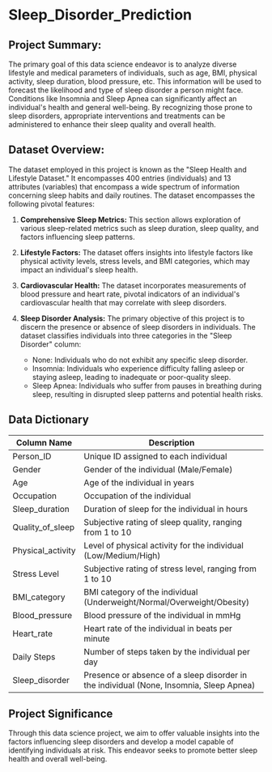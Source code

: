 # Sleep_Disorder_Prediction

## Project Summary:
The primary goal of this data science endeavor is to analyze diverse lifestyle and medical parameters of individuals, such as age, BMI, physical activity, sleep duration, blood pressure, etc. This information will be used to forecast the likelihood and type of sleep disorder a person might face. Conditions like Insomnia and Sleep Apnea can significantly affect an individual's health and general well-being. By recognizing those prone to sleep disorders, appropriate interventions and treatments can be administered to enhance their sleep quality and overall health.

## Dataset Overview:
The dataset employed in this project is known as the "Sleep Health and Lifestyle Dataset." It encompasses 400 entries (individuals) and 13 attributes (variables) that encompass a wide spectrum of information concerning sleep habits and daily routines. The dataset encompasses the following pivotal features:

1. **Comprehensive Sleep Metrics:** This section allows exploration of various sleep-related metrics such as sleep duration, sleep quality, and factors influencing sleep patterns.

2. **Lifestyle Factors:** The dataset offers insights into lifestyle factors like physical activity levels, stress levels, and BMI categories, which may impact an individual's sleep health.

3. **Cardiovascular Health:** The dataset incorporates measurements of blood pressure and heart rate, pivotal indicators of an individual's cardiovascular health that may correlate with sleep disorders.

4. **Sleep Disorder Analysis:** The primary objective of this project is to discern the presence or absence of sleep disorders in individuals. The dataset classifies individuals into three categories in the "Sleep Disorder" column:

   - None: Individuals who do not exhibit any specific sleep disorder.
   - Insomnia: Individuals who experience difficulty falling asleep or staying asleep, leading to inadequate or poor-quality sleep.
   - Sleep Apnea: Individuals who suffer from pauses in breathing during sleep, resulting in disrupted sleep patterns and potential health risks.

## Data Dictionary
| Column Name | Description |
| --- | --- |
|Person_ID | Unique ID assigned to each individual |
|Gender|Gender of the individual (Male/Female)|
|Age | Age of the individual in years |
|Occupation | Occupation of the individual |
|Sleep_duration | Duration of sleep for the individual in hours |
|Quality_of_sleep | Subjective rating of sleep quality, ranging from 1 to 10|
|Physical_activity | Level of physical activity for the individual (Low/Medium/High) |
|Stress Level| Subjective rating of stress level, ranging from 1 to 10 |
|BMI_category | BMI category of the individual (Underweight/Normal/Overweight/Obesity) |
|Blood_pressure | Blood pressure of the individual in mmHg |
|Heart_rate | Heart rate of the individual in beats per minute |
|Daily Steps | Number of steps taken by the individual per day |
|Sleep_disorder | Presence or absence of a sleep disorder in the individual (None, Insomnia, Sleep Apnea) |

## Project Significance
Through this data science project, we aim to offer valuable insights into the factors influencing sleep disorders and develop a model capable of identifying individuals at risk. This endeavor seeks to promote better sleep health and overall well-being.
